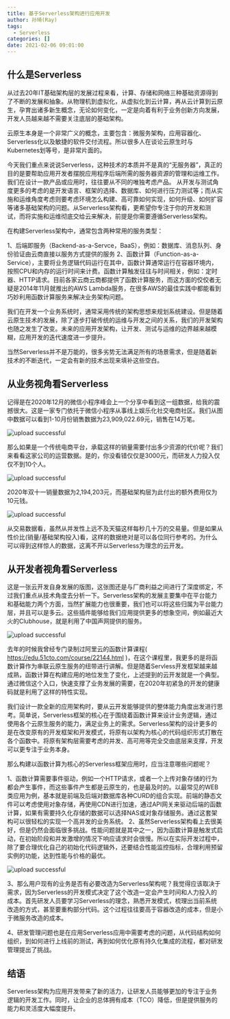 ```yaml
---
title: 基于Serverless架构进行应用开发
author: 孙琦(Ray)
tags:
  - Serverless
categories: []
date: 2021-02-06 09:01:00
---
```

## 什么是Serverless

从过去20年IT基础架构层的发展过程来看，计算、存储和网络三种基础资源得到了不断的发展和抽象。从物理机到虚拟化，从虚拟化到云计算，再从云计算到云原生，孕育出诸多新生概念，无论如何变化，一定是向着有利于业务创新方向发展，开发人员越来越不需要关注底层的基础架构。

云原生本身是一个非常广义的概念，主要包含：微服务架构，应用容器化、Serverless化以及敏捷的软件交付流程。所以很多人在谈论云原生时与Kubernetes划等号，是非常片面的。

<!-- more -->

今天我们重点来说说Serverless，这种技术的本质并不是真的“无服务器”，真正的目的是要帮助应用开发者摆脱应用程序后端所需的服务器资源的管理和运维工作。我们在设计一款产品或应用时，往往要从不同的唯独考虑产品。
从开发与测试角度更多的考虑的是开发语言、框架的选择、数据库、如何进行压力测试等；而从实施和运维角度考虑则要考虑环境怎么构建、高可靠如何实现，如何升级、如何扩容等诸多基础架构的问题。从Serverless架构看，更希望你专注于你的开发和测试，而将实施和运维彻底交给云来解决，前提是你需要遵循Serverless架构。

在构建Serverless架构中，通常包含两种常用的服务类型：

1、后端即服务（Backend-as-a-Servce，BaaS），例如：数据库、消息队列、身份验证由云商直接以服务方式提供的服务
2、函数计算（Function-as-a-Service），主要将业务逻辑代码运行在其中，函数计算通常运行在容器环境内，按照CPU和内存的运行时间来计费。函数计算触发往往与时间相关，例如：定时器、HTTP请求。目前各家云商云商都提供了函数计算服务，而这方面的佼佼者无疑是2014年11月就推出的AWS Lambda服务，在很多AWS的最佳实践中都能看到巧妙利用函数计算服务来解决业务架构问题。

我们在开发一个业务系统时，通常采用传统的架构思想来规划系统建设。但是随着云原生技术的发展，除了逐步打破传统的运维与开发之间的关系，我们的开发架构也随之发生了改变。未来的应用开发架构，让开发、测试与运维的边界越来越模糊，应用开发的迭代速度进一步提升。

当然Serverless并不是万能的，很多劣势无法满足所有的场景需求，但是随着新技术的不断迭代，一定会有新的技术出现来填补这些空白。

## 从业务视角看Serverless

记得是在2020年12月的微信小程序峰会上一个分享中看到这一组数据，给我的震撼很大。这是一家专门依托于微信小程序从事线上娱乐化社交电商社区。我们从图中数据可以看到1-10月份销售数据为23,909,022.69元，销售在14万笔。

![upload successful](/images/pasted-136.png)

那么如果是一个传统电商平台，承载这样的销量需要付出多少资源的代价呢？我们来看看这家公司的运营数据。是的，你没看错仅仅是3000元，而研发人力投入仅仅不到10个人。

![upload successful](/images/pasted-137.png)

2020年双十一销量数据为2,194,203元，而基础架构层为此付出的额外费用仅为10元钱。

![upload successful](/images/pasted-138.png)

从交易数据看，虽然从并发性上远不及天猫这样每秒几十万的交易量。但是如果从性价比(销量/基础架构投入)看，这样的数据绝对是可以各位同行参考的。为什么可以得到这样惊人的数据，这离不开以Serverless为理念的云开发。

## 从开发者视角看Serverless

这是一张云开发自身发展的版图，这张图还是与厂商利益之间进行了深度绑定，不过我们重点从技术角度去分析一下。Serverless架构的发展主要集中在平台能力和基础能力两个方面，当然扩展能力也很重要，我们也可以将这些归属为平台能力层，并且可以是多云。这些插件能够给我们应用提供更多的想象空间，例如最近大火的Clubhouse，就是利用了中国声网提供的服务。

![upload successful](/images/pasted-135.png)

去年的时候我曾经专门录制过阿里云的函数计算课程( https://edu.51cto.com/course/22144.html )，在这个课程里，我更多的是将函数计算作为串联云原生服务的纽带进行讲解。但是随着Servless开发框架越来越成熟，函数计算在构建应用的地位发生了变化，上述提到的云开发就是一个典型。通过微信这个入口，快速支撑了业务发展的需要，在2020年初紧急的开发的健康码就是利用了这样的特性实现。

我们设计一款全新的应用架构时，要从云开发能够提供的整体能力角度出发进行思考。简单说，Serverless框架的核心在于围绕着函数计算来设计业务逻辑，通过使用各个云原生服务的能力，满足业务上的需求。Serverless架构的设计更多的是在改变原有的开发框架和开发模式，将原有以架构为核心的代码组织形式打散在各个函数中。将原有架构层需要考虑的并发、高可用等完全交由底层来支撑，开发可以更专注于业务本身。

那么构建以函数计算为核心的Serverless框架应用时，应当注意哪些问题呢？

1、函数计算需要事件驱动，例如一个HTTP请求，或者一个上传对象存储的行为都会产生事件，而这些事件产生都是云原生的，也是最及时的。以最常见的WEB类应用为例，基本就是前端及后端对数据库各种CURD的组合实现。前端的静态文件可以考虑使用对象存储，再使用CDN进行加速，通过API网关来驱动后端的函数计算，如果有需要持久化存储的数据可以选择NAS或对象存储服务。通过这套架构可以很轻松的实现一个高并发的业务系统。
2、虽然Serverless架构看上去很美好，但是仍然会面临很多挑战。性能问题就是其中之一，因为函数计算是触发式启动，在初始阶段和并发激增的情况下响应请求时会很慢。所以在实际开发过程中，除了要合理优化自己的初始化代码逻辑外，还要结合性能监控指标，合理利用预留实例的功能，达到性能与价格的最优。

![upload successful](/images/pasted-132.png)

3、那么用户现有的业务是否有必要改造为Serverless架构呢？我觉得应该取决于需求，因为Serverless的开发模式决定了这个改造一定会产生时间和人力投入的成本。首先研发人员要学习Serverless的理念，熟悉开发模式，梳理出当前系统改造的方式，甚至要重构部分代码。这个过程往往要高于容器改造的成本，但是小于微服务改造的成本。

4、研发管理问题也是在应用Serverless应用中需要考虑的问题，从代码结构如何组织，到如何进行上线前的测试，再到如何优化原有持久化集成的流程，都对研发管理提出了挑战。

## 结语

Serverless架构为应用开发带来了新的活力，让研发人员能够更加的专注于业务逻辑的开发工作。同时，让企业的总体拥有成本（TCO）降低，但是提供服务的能力和灵活度大幅度提升。